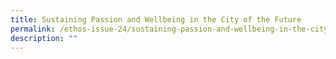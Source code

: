 ```yaml
---
title: Sustaining Passion and Wellbeing in the City of the Future
permalink: /ethos-issue-24/sustaining-passion-and-wellbeing-in-the-city-of-the-future/
description: ""
---
```


